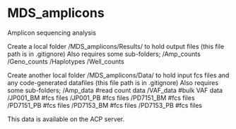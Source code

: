 # MDS_amplicons
Amplicon sequencing analysis

Create a local folder /MDS_amplicons/Results/ to hold output files (this file path is in .gitignore)
Also requires some sub-folders;
/Amp_counts
/Geno_counts
/Haplotypes
/Well_counts

Create another local folder /MDS_amplicons/Data/ to hold input fcs files and any code-generated datafiles (this file path is in .gitignore)
Also requires some sub-folders;
/Amp_data   #read count data
/VAF_data  #bulk VAF data
/JP001_BM   #fcs files
/JP001_PB    #fcs files
/PD7151_BM   #fcs files
/PD7151_PB    #fcs files
/PD7153_BM   #fcs files
/PD7153_PB    #fcs files


This data is available on the ACP server.
